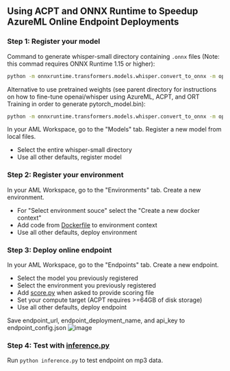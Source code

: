 ## Using ACPT and ONNX Runtime to Speedup AzureML Online Endpoint Deployments

### Step 1: Register your model

Command to generate whisper-small directory containing `.onnx` files (Note: this commad requires ONNX Runtime 1.15 or higher):
```bash
python -m onnxruntime.transformers.models.whisper.convert_to_onnx -m openai/whisper-small --output whisper-small --use_external_data_format
```
Alternative to use pretrained weights (see parent directory for instructions on how to fine-tune openai/whisper using AzureML, ACPT, and ORT Training in order to generate pytorch_model.bin):
```bash
python -m onnxruntime.transformers.models.whisper.convert_to_onnx -m openai/whisper-small --output whisper-small --use_external_data_format --state_dict_path /path/to/pytorch_model.bin
```

In your AML Workspace, go to the "Models" tab. Register a new model from local files.
- Select the entire whisper-small directory
- Use all other defaults, register model

### Step 2: Register your environment

In your AML Workspace, go to the "Environments" tab. Create a new environment.
- For "Select environment souce" select the "Create a new docker context"
- Add code from [Dockerfile](Dockerfile) to environment context
- Use all other defaults, deploy environment

### Step 3: Deploy online endpoint

In your AML Workspace, go to the "Endpoints" tab. Create a new endpoint.
- Select the model you previously registered
- Select the environment you previously registered
- Add [score.py](score.py) when asked to provide scoring file
- Set your compute target (ACPT requires >=64GB of disk storage)
- Use all other defaults, deploy endpoint

Save endpoint_url, endpoint_deployment_name, and api_key to endpoint_config.json
![image](https://user-images.githubusercontent.com/31260940/236587489-2e00d7a3-457a-425a-b492-fbb71711bd1b.png)

### Step 4: Test with [inference.py](inference.py)

Run `python inference.py` to test endpoint on mp3 data.
